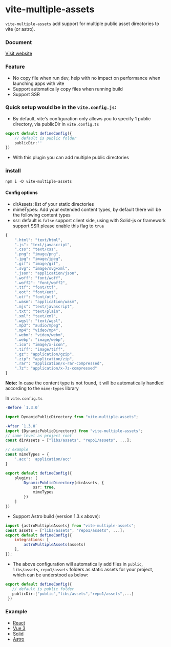 # vite-multiple-assets
`vite-multiple-assets` add support for multiple public asset directories to vite (or astro).
### Document
[Visit website](https://nguyenbatranvan.github.io/vite-multiple-assets-doc/)
### Feature
- No copy file when run dev, help with no impact on performance when launching apps with vite
- Support automatically copy files when running build
- Support SSR

### Quick setup would be in the `vite.config.js`:

* By default, vite's configuration only allows you to specify 1 public directory, via publicDir in `vite.config.ts`
```ts
export default defineConfig({
    // default is public folder
    publicDir:''
})
```
* With this plugin you can add multiple public directories

### install
``npm i -D vite-multiple-assets``

#### Config options

- dirAssets: list of your static directories
- mimeTypes: Add your extended content types, by default there will be the following content types
- ssr: default is `false` support client side, using with Solid-js or framework support SSR please enable this flag to `true`

```ts
{
    ".html": "text/html",
    ".js": "text/javascript",
    ".css": "text/css",
    ".png": "image/png",
    ".jpg": "image/jpeg",
    ".gif": "image/gif",
    ".svg": "image/svg+xml",
    ".json": "application/json",
    ".woff": "font/woff",
    ".woff2": "font/woff2",
    ".ttf": "font/ttf",
    ".eot": "font/eot",
    ".otf": "font/otf",
    ".wasm": "application/wasm",
    ".mjs": "text/javascript",
    ".txt": "text/plain",
    ".xml": "text/xml",
    ".wgsl": "text/wgsl",
    ".mp3": "audio/mpeg",
    ".mp4": "video/mp4",
    ".webm": "video/webm",
    ".webp": "image/webp",
    ".ico": "image/x-icon",
    ".tiff": "image/tiff",
    ".gz": "application/gzip",
    ".zip": "application/zip",
    ".rar": "application/x-rar-compressed",
    ".7z": "application/x-7z-compressed"
}
```

**Note:** In case the content type is not found, it will be automatically handled according to the ```mime-types``` library


In `vite.config.ts`
```ts
-Before `1.3.0`

import DynamicPublicDirectory from "vite-multiple-assets";

-After `1.3.0`
import {DynamicPublicDirectory} from "vite-multiple-assets";
// same level as project root
const dirAssets = ["libs/assets", "repo1/assets", ...];

// example
const mimeTypes = {
    '.acc': 'application/acc'
}

export default defineConfig({
    plugins: [
        DynamicPublicDirectory(dirAssets, {
            ssr: true,
            mimeTypes
        })
    ]
})
```

- Support Astro build (version 1.3.x above):
```javascript
import {astroMultipleAssets} from "vite-multiple-assets";
const assets = ["libs/assets", "repo1/assets", ...];
export default defineConfig({
    integrations: [
        astroMultipleAssets(assets)
    ],
});
```
* The above configuration will automatically add files in `public`, `libs/assets`, `repo1/assets` folders as static assets for your project, which can be understood as below:
 ```ts
 export default defineConfig({
    // default is public folder
    publicDir:["public","libs/assets","repo1/assets",...]
  })
```

### Example
- [React](https://github.com/nguyenbatranvan/vite-multiple-assets/blob/main/packages/examples/react/vite.config.ts)
- [Vue 3](https://github.com/nguyenbatranvan/vite-multiple-assets/blob/main/packages/examples/vue3/vite.config.ts)
- [Solid](https://github.com/nguyenbatranvan/vite-multiple-assets/blob/main/packages/examples/solid/vite.config.ts)
- [Astro](https://github.com/nguyenbatranvan/vite-multiple-assets/blob/main/packages/examples/astro/astro.config.mjs)
